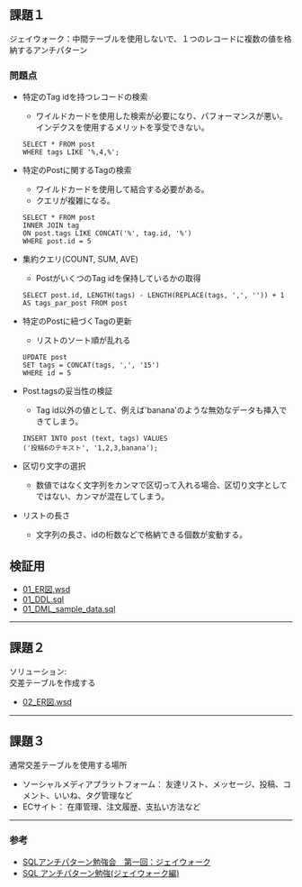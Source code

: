 ## 課題１
ジェイウォーク：中間テーブルを使用しないで、１つのレコードに複数の値を格納するアンチパターン
### 問題点
- 特定のTag idを持つレコードの検索
    - ワイルドカードを使用した検索が必要になり、パフォーマンスが悪い。インデクスを使用するメリットを享受できない。

    ```
    SELECT * FROM post
    WHERE tags LIKE '%,4,%';
    ```
- 特定のPostに関するTagの検索
    - ワイルドカードを使用して結合する必要がある。
    - クエリが複雑になる。
    
    ```
    SELECT * FROM post 
    INNER JOIN tag 
    ON post.tags LIKE CONCAT('%', tag.id, '%')
    WHERE post.id = 5
    ```
- 集約クエリ(COUNT, SUM, AVE)
    - PostがいくつのTag idを保持しているかの取得

    ```
    SELECT post.id, LENGTH(tags) - LENGTH(REPLACE(tags, ',', '')) + 1 AS tags_par_post FROM post 
    ```
- 特定のPostに紐づくTagの更新
    - リストのソート順が乱れる
    ```
    UPDATE post
    SET tags = CONCAT(tags, ',', '15')
    WHERE id = 5
    ```
- Post.tagsの妥当性の検証
    - Tag id以外の値として、例えば'banana'のような無効なデータも挿入できてしまう。
    ```
    INSERT INTO post (text, tags) VALUES 
    ('投稿6のテキスト', '1,2,3,banana');
    ```
- 区切り文字の選択
    - 数値ではなく文字列をカンマで区切って入れる場合、区切り文字としてではない、カンマが混在してしまう。
- リストの長さ
    - 文字列の長さ、idの桁数などで格納できる個数が変動する。

## 検証用
- [01_ER図.wsd](./01_ER%E5%9B%B3.wsd)
- [01_DDL.sql](./01_DDL.sql)
- [01_DML_sample_data.sql](./01_DML_sample_data.sql)

---
## 課題２
ソリューション:  
交差テーブルを作成する
- [02_ER図.wsd](./02_ER%E5%9B%B3.wsd)

---
## 課題３
通常交差テーブルを使用する場所

- ソーシャルメディアプラットフォーム：
友達リスト、メッセージ、投稿、コメント、いいね、タグ管理など
- ECサイト：
在庫管理、注文履歴、支払い方法など

---
### 参考
- [SQLアンチパターン勉強会　第一回：ジェイウォーク](https://qiita.com/aconit96/items/24f790662d9b88a3ab74)
- [SQL アンチパターン勉強(ジェイウォーク編)](https://zenn.dev/empenguin/articles/dc7dbd4af10847)